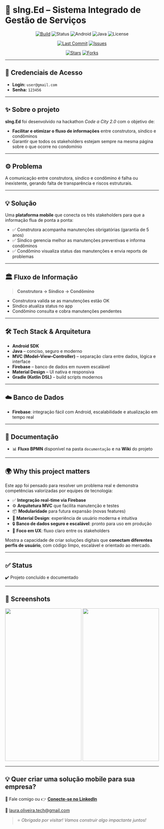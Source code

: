 # 🏢 sIng.Ed – Sistema Integrado de Gestão de Serviços   

<div align="center">

[![Build](https://img.shields.io/badge/build-passing-brightgreen.svg)](https://github.com/Laura-Oliveira/sIng.Ed/actions)
![Status](https://img.shields.io/badge/Status-Complete-brightgreen)
![Android](https://img.shields.io/badge/Android-OS-green?style=plastic&logo=android)
![Java](https://img.shields.io/badge/Java-11-orange?style=plastic&logo=openjdk)
![License](https://img.shields.io/badge/license-MIT-blue.svg?style=plastic)

</div> 

<div align="center">

[![Last Commit](https://img.shields.io/github/last-commit/Laura-Oliveira/HackathonCodeCity/master)](https://github.com/Laura-Oliveira/HackathonCodeCity/commits/master)
[![Issues](https://img.shields.io/github/issues/Laura-Oliveira/HackathonCodeCity)](https://github.com/Laura-Oliveira/HackathonCodeCity/issues)

[![Stars](https://img.shields.io/github/stars/Laura-Oliveira/HackathonCodeCity?style=social)](https://github.com/Laura-Oliveira/HackathonCodeCity/stargazers)
[![Forks](https://img.shields.io/github/forks/Laura-Oliveira/HackathonCodeCity?style=social)](https://github.com/Laura-Oliveira/HackathonCodeCity/fork)

</div>

---

## 🔑 **Credenciais de Acesso**
- **Login:** `user@gmail.com`  
- **Senha:** `123456`

---

## ✨ **Sobre o projeto**
**sIng.Ed** foi desenvolvido na hackathon *Code a City 2.0* com o objetivo de:
- **Facilitar e otimizar o fluxo de informações** entre construtora, síndico e condôminos
- Garantir que todos os stakeholders estejam sempre na mesma página sobre o que ocorre no condomínio

---

## ⚙️ **Problema**
A comunicação entre construtora, síndico e condômino é falha ou inexistente, gerando falta de transparência e riscos estruturais.

---

## 💡 **Solução**
Uma **plataforma mobile** que conecta os três stakeholders para que a informação flua de ponta a ponta:

- ✅ Construtora acompanha manutenções obrigatórias (garantia de 5 anos)
- ✅ Síndico gerencia melhor as manutenções preventivas e informa condôminos
- ✅ Condômino visualiza status das manutenções e envia reports de problemas

---

## 🏛 **Fluxo de Informação**
> **Construtora → Síndico → Condômino**  
- Construtora valida se as manutenções estão OK
- Síndico atualiza status no app
- Condômino consulta e cobra manutenções pendentes

---

## 🛠 **Tech Stack & Arquitetura**
- **Android SDK**
- **Java** – conciso, seguro e moderno
- **MVC (Model–View–Controller)** – separação clara entre dados, lógica e interface
- **Firebase** – banco de dados em nuvem escalável
- **Material Design** – UI nativa e responsiva
- **Gradle (Kotlin DSL)** – build scripts modernos

---

## ☁️ **Banco de Dados**
- **Firebase**: integração fácil com Android, escalabilidade e atualização em tempo real

---

## 📝 **Documentação**
- 📊 **Fluxo BPMN** disponível na pasta `documentação` e na **Wiki** do projeto

---

## 🌍 **Why this project matters**
Este app foi pensado para resolver um problema real e demonstra competências valorizadas por equipes de tecnologia:
- ✅ **Integração real-time via Firebase**
- ⚙️ **Arquitetura MVC** que facilita manutenção e testes
- 📦 **Modularidade** para futura expansão (novas features)
- 🎨 **Material Design**: experiência de usuário moderna e intuitiva
- 🔒 **Banco de dados seguro e escalável**: pronto para uso em produção
- 📱 **Foco em UX**: fluxo claro entre os stakeholders

Mostra a capacidade de criar soluções digitais que **conectam diferentes perfis de usuário**, com código limpo, escalável e orientado ao mercado.

---

## ✅ **Status**
✔️ Projeto concluído e documentado

---

## 📱 **Screenshots**
<p align="center">
  <img src="./img/print_1.jpg" width="250" height="500"/>
  <img src="./img/print_2.jpg" width="250" height="500"/>
</p>

---

## 💡 Quer criar uma solução mobile para sua empresa?
📩 Fale comigo ou 👉 [**Conecte-se no LinkedIn**](https://www.linkedin.com/in/laura-oliveira-mobile/)

📩 laura.oliveira.tech@gmail.com

> ⭐ *Obrigada por visitar! Vamos construir algo impactante juntos!*
